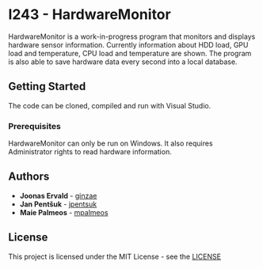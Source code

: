 # I243 - HardwareMonitor

HardwareMonitor is a work-in-progress program that monitors and displays hardware sensor information. Currently information about HDD load, GPU load and temperature, CPU load and temperature are shown. The program is also able to save hardware data every second into a local database.

## Getting Started

The code can be cloned, compiled and run with Visual Studio.

### Prerequisites

HardwareMonitor can only be run on Windows. It also requires Administrator rights to read hardware information.

## Authors

* **Joonas Ervald** - [ginzae](https://github.com/ginzae)
* **Jan Pentšuk** - [jpentsuk](https://github.com/jpentsuk)
* **Maie Palmeos** - [mpalmeos](https://github.com/mpalmeos)

## License

This project is licensed under the MIT License - see the [LICENSE](LICENCE)

